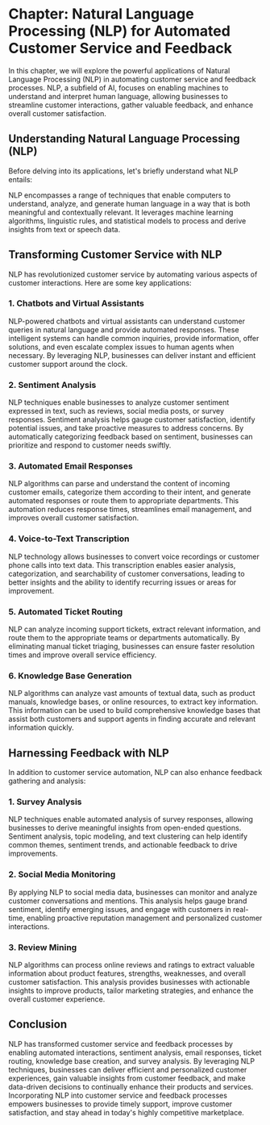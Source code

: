 Chapter: Natural Language Processing (NLP) for Automated Customer Service and Feedback
======================================================================================

In this chapter, we will explore the powerful applications of Natural Language Processing (NLP) in automating customer service and feedback processes. NLP, a subfield of AI, focuses on enabling machines to understand and interpret human language, allowing businesses to streamline customer interactions, gather valuable feedback, and enhance overall customer satisfaction.

Understanding Natural Language Processing (NLP)
-----------------------------------------------

Before delving into its applications, let's briefly understand what NLP entails:

NLP encompasses a range of techniques that enable computers to understand, analyze, and generate human language in a way that is both meaningful and contextually relevant. It leverages machine learning algorithms, linguistic rules, and statistical models to process and derive insights from text or speech data.

Transforming Customer Service with NLP
--------------------------------------

NLP has revolutionized customer service by automating various aspects of customer interactions. Here are some key applications:

### 1. **Chatbots and Virtual Assistants**

NLP-powered chatbots and virtual assistants can understand customer queries in natural language and provide automated responses. These intelligent systems can handle common inquiries, provide information, offer solutions, and even escalate complex issues to human agents when necessary. By leveraging NLP, businesses can deliver instant and efficient customer support around the clock.

### 2. **Sentiment Analysis**

NLP techniques enable businesses to analyze customer sentiment expressed in text, such as reviews, social media posts, or survey responses. Sentiment analysis helps gauge customer satisfaction, identify potential issues, and take proactive measures to address concerns. By automatically categorizing feedback based on sentiment, businesses can prioritize and respond to customer needs swiftly.

### 3. **Automated Email Responses**

NLP algorithms can parse and understand the content of incoming customer emails, categorize them according to their intent, and generate automated responses or route them to appropriate departments. This automation reduces response times, streamlines email management, and improves overall customer satisfaction.

### 4. **Voice-to-Text Transcription**

NLP technology allows businesses to convert voice recordings or customer phone calls into text data. This transcription enables easier analysis, categorization, and searchability of customer conversations, leading to better insights and the ability to identify recurring issues or areas for improvement.

### 5. **Automated Ticket Routing**

NLP can analyze incoming support tickets, extract relevant information, and route them to the appropriate teams or departments automatically. By eliminating manual ticket triaging, businesses can ensure faster resolution times and improve overall service efficiency.

### 6. **Knowledge Base Generation**

NLP algorithms can analyze vast amounts of textual data, such as product manuals, knowledge bases, or online resources, to extract key information. This information can be used to build comprehensive knowledge bases that assist both customers and support agents in finding accurate and relevant information quickly.

Harnessing Feedback with NLP
----------------------------

In addition to customer service automation, NLP can also enhance feedback gathering and analysis:

### 1. **Survey Analysis**

NLP techniques enable automated analysis of survey responses, allowing businesses to derive meaningful insights from open-ended questions. Sentiment analysis, topic modeling, and text clustering can help identify common themes, sentiment trends, and actionable feedback to drive improvements.

### 2. **Social Media Monitoring**

By applying NLP to social media data, businesses can monitor and analyze customer conversations and mentions. This analysis helps gauge brand sentiment, identify emerging issues, and engage with customers in real-time, enabling proactive reputation management and personalized customer interactions.

### 3. **Review Mining**

NLP algorithms can process online reviews and ratings to extract valuable information about product features, strengths, weaknesses, and overall customer satisfaction. This analysis provides businesses with actionable insights to improve products, tailor marketing strategies, and enhance the overall customer experience.

Conclusion
----------

NLP has transformed customer service and feedback processes by enabling automated interactions, sentiment analysis, email responses, ticket routing, knowledge base creation, and survey analysis. By leveraging NLP techniques, businesses can deliver efficient and personalized customer experiences, gain valuable insights from customer feedback, and make data-driven decisions to continually enhance their products and services. Incorporating NLP into customer service and feedback processes empowers businesses to provide timely support, improve customer satisfaction, and stay ahead in today's highly competitive marketplace.

